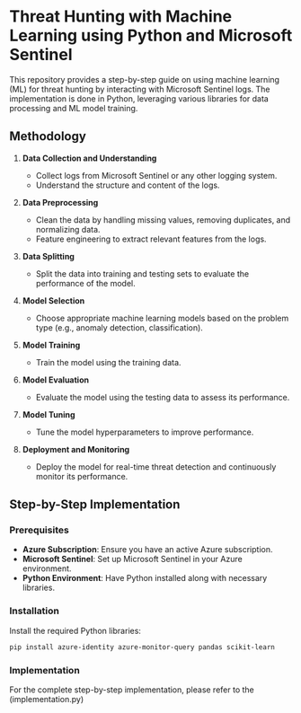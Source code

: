 # Threat Hunting with Machine Learning using Python and Microsoft Sentinel

This repository provides a step-by-step guide on using machine learning (ML) for threat hunting by interacting with Microsoft Sentinel logs. The implementation is done in Python, leveraging various libraries for data processing and ML model training.

## Methodology

1. **Data Collection and Understanding**
   - Collect logs from Microsoft Sentinel or any other logging system.
   - Understand the structure and content of the logs.

2. **Data Preprocessing**
   - Clean the data by handling missing values, removing duplicates, and normalizing data.
   - Feature engineering to extract relevant features from the logs.

3. **Data Splitting**
   - Split the data into training and testing sets to evaluate the performance of the model.

4. **Model Selection**
   - Choose appropriate machine learning models based on the problem type (e.g., anomaly detection, classification).

5. **Model Training**
   - Train the model using the training data.

6. **Model Evaluation**
   - Evaluate the model using the testing data to assess its performance.

7. **Model Tuning**
   - Tune the model hyperparameters to improve performance.

8. **Deployment and Monitoring**
   - Deploy the model for real-time threat detection and continuously monitor its performance.

## Step-by-Step Implementation

### Prerequisites

- **Azure Subscription**: Ensure you have an active Azure subscription.
- **Microsoft Sentinel**: Set up Microsoft Sentinel in your Azure environment.
- **Python Environment**: Have Python installed along with necessary libraries.

### Installation

Install the required Python libraries:

```bash
pip install azure-identity azure-monitor-query pandas scikit-learn
```

### Implementation

For the complete step-by-step implementation, please refer to the (implementation.py)
